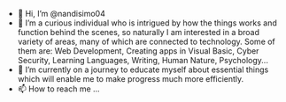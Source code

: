 - 👋 Hi, I’m @nandisimo04
- 👀 I’m a curious individual who is intrigued by how the things works and function behind the scenes, so naturally I am interested in a broad variety of areas, many of which are connected to technology. Some of them are: Web Development, Creating apps in Visual Basic, Cyber Security, Learning Languages, Writing, Human Nature, Psychology...
- 🌱 I’m currently on a journey to educate myself about essential things which will enable me to make progress much more efficiently.
- 📫 How to reach me ...

<!---
nandisimo04/nandisimo04 is a ✨ special ✨ repository because its `README.md` (this file) appears on your GitHub profile.
You can click the Preview link to take a look at your changes.
--->
